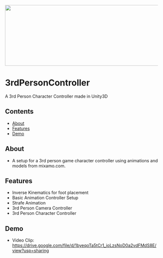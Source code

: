 <img src="https://github.com/ArielOliveira/3rdPersonController/blob/master/demo/MainWide.jpg" width="700" height="200">

# 3rdPersonController
A 3rd Person Character Controller made in Unity3D

## Contents

- [About](#about)
- [Features](#features)
- [Demo](#demo)

## About
- A setup for a 3rd person game character controller using animations and models from mixamo.com.

## Features
- Inverse Kinematics for foot placement
- Basic Animation Controller Setup
- Strafe Animation
- 3rd Person Camera Controller
- 3rd Person Character Controller
          
## Demo
- Video Clip: https://drive.google.com/file/d/1byeqoTa5tCr1_ioLzsNoD0a2vdFMdS8E/view?usp=sharing
